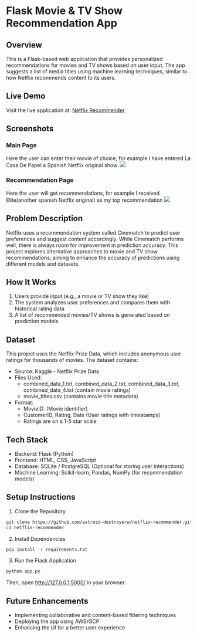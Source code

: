 # Flask Movie & TV Show Recommendation App

## Overview

This is a Flask-based web application that provides personalized recommendations for movies and TV shows based on user input. The app suggests a list of media titles using machine learning techniques, similar to how Netflix recommends content to its users.

## Live Demo
Visit the live application at: [Netflix Recommender](https://netflix-recommender.onrender.com)

## Screenshots
### Main Page
Here the user can enter their movie of choice, for example I have entered La Casa De Papel a Spanish Netflix original show.
![](Screenshots/screenshot1.PNG)

### Recommendation Page
Here the user will get recommendations, for example I received Elite(another spanish Netflix original) as my top recommendation
![](Screenshots/screenshot2.PNG)

## Problem Description

Netflix uses a recommendation system called Cinematch to predict user preferences and suggest content accordingly. While Cinematch performs well, there is always room for improvement in prediction accuracy. This project explores alternative approaches to movie and TV show recommendations, aiming to enhance the accuracy of predictions using different models and datasets.

## How It Works

1. Users provide input (e.g., a movie or TV show they like)
2. The system analyzes user preferences and compares them with historical rating data
3. A list of recommended movies/TV shows is generated based on prediction models

## Dataset

This project uses the Netflix Prize Data, which includes anonymous user ratings for thousands of movies. The dataset contains:

- Source: Kaggle - Netflix Prize Data
- Files Used:
  - combined_data_1.txt, combined_data_2.txt, combined_data_3.txt, combined_data_4.txt (contain movie ratings)
  - movie_titles.csv (contains movie title metadata)
- Format:
  - MovieID: (Movie identifier)
  - CustomerID, Rating, Date (User ratings with timestamps)
  - Ratings are on a 1-5 star scale

## Tech Stack

- Backend: Flask (Python)
- Frontend: HTML, CSS, JavaScript
- Database: SQLite / PostgreSQL (Optional for storing user interactions)
- Machine Learning: Scikit-learn, Pandas, NumPy (for recommendation models)

## Setup Instructions

1. Clone the Repository
```bash
git clone https://github.com/astroid-destroyerw/netflix-recommender.git
cd netflix-recommender
```

2. Install Dependencies
```bash
pip install -r requirements.txt
```

3. Run the Flask Application
```bash
python app.py
```

Then, open http://127.0.0.1:5000/ in your browser.

## Future Enhancements

- Implementing collaborative and content-based filtering techniques
- Deploying the app using AWS/GCP
- Enhancing the UI for a better user experience
